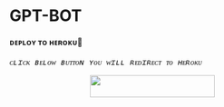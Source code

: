 # GPT-BOT
 <h4>ᴅᴇᴘʟᴏʏ ᴛᴏ ʜᴇʀᴏᴋᴜ🚀</h4>
<pre><i>ᴄʟɪᴄᴋ ʙᴇʟᴏᴡ ʙᴜᴛᴛᴏɴ ʏᴏᴜ ᴡɪʟʟ ʀᴇᴅɪʀᴇᴄᴛ ᴛᴏ ʜᴇʀᴏᴋᴜ</i></pre>
<p align="center"><a href="https://heroku.com/deploy?template=https://github.com/PyAaditya/gpt-bot"> <img src="https://img.shields.io/badge/Deploy%20To%20Heroku-black?style=for-the-badge&logo=heroku" width="220" height="38.45"/></a></p>
